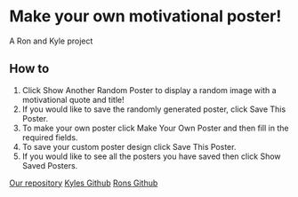# Make your own motivational poster!

A Ron and Kyle project

## How to

1. Click Show Another Random Poster to display a random image with a motivational quote and title!
2. If you would like to save the randomly generated poster, click Save This Poster.
3. To make your own poster click Make Your Own Poster and then fill in the required fields.
4. To save your custom poster design click Save This Poster.
5. If you would like to see all the posters you have saved then click Show Saved Posters.



[Our repository](https://github.com/K-Howard/RonKyle)
[Kyles Github](https://github.com/K-Howard)
[Rons Github](https://github.com/rlh28)
